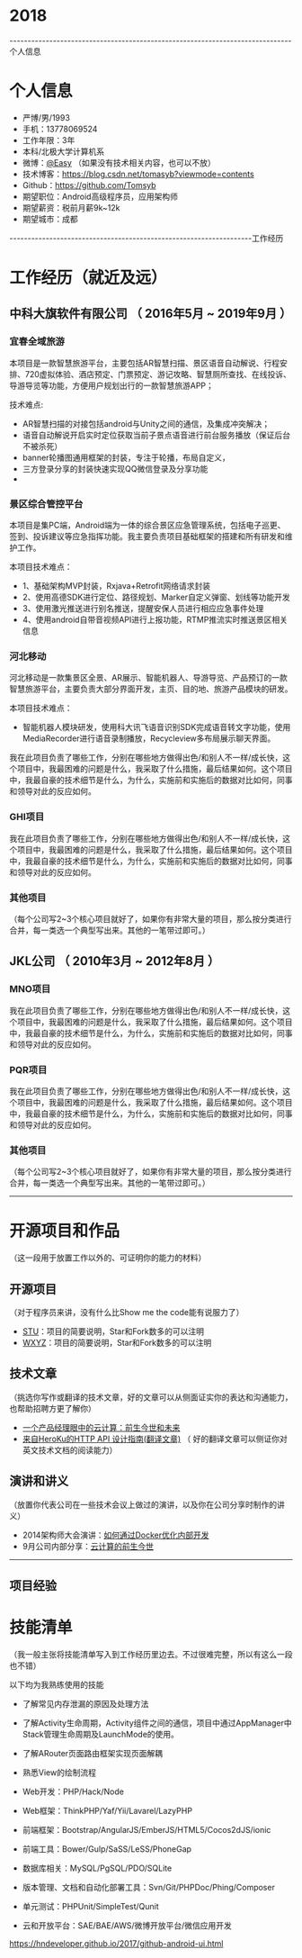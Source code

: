 # 2018

------------------------------------------------------------------------------个人信息
# 个人信息

 - 严博/男/1993
 - 手机：13778069524
 - 工作年限：3年
 - 本科/北极大学计算机系
 - 微博：[@Easy](http://weibo.com/easy) （如果没有技术相关内容，也可以不放）
 - 技术博客：https://blog.csdn.net/tomasyb?viewmode=contents
 - Github：https://github.com/Tomsyb
 - 期望职位：Android高级程序员，应用架构师
 - 期望薪资：税前月薪9k~12k
 - 期望城市：成都

-------------------------------------------------------------------工作经历

# 工作经历（就近及远）

## 中科大旗软件有限公司 （ 2016年5月 ~ 2019年9月 ）

### 宜春全域旅游
本项目是一款智慧旅游平台，主要包括AR智慧扫描、景区语音自动解说、行程安排、720虚拟体验、酒店预定、门票预定、游记攻略、智慧厕所查找、在线投诉、导游导览等功能，方便用户规划出行的一款智慧旅游APP；

技术难点:
- AR智慧扫描的对接包括android与Unity之间的通信，及集成冲突解决；
- 语音自动解说开启实时定位获取当前子景点语音进行前台服务播放（保证后台不被杀死）
- banner轮播图通用框架的封装，专注于轮播，布局自定义，
- 三方登录分享的封装快速实现QQ微信登录及分享功能
-

### 景区综合管控平台
本项目是集PC端，Android端为一体的综合景区应急管理系统，包括电子巡更、签到、投诉建议等应急指挥功能。我主要负责项目基础框架的搭建和所有研发和维护工作。

本项目技术难点：
- 1、基础架构MVP封装，Rxjava+Retrofit网络请求封装
- 2、使用高德SDK进行定位、路径规划、Marker自定义弹窗、划线等功能开发
- 3、使用激光推送进行别名推送，提醒安保人员进行相应应急事件处理
- 4、使用android自带音视频API进行上报功能，RTMP推流实时推送景区相关信息

### 河北移动
河北移动是一款集景区全景、AR展示、智能机器人、导游导览、产品预订的一款智慧旅游平台，主要负责大部分界面开发，主页、目的地、旅游产品模块的研发。

本项目技术难点：

- 智能机器人模块研发，使用科大讯飞语音识别SDK完成语音转文字功能，使用MediaRecorder进行语音录制播放，Recycleview多布局展示聊天界面。



我在此项目负责了哪些工作，分别在哪些地方做得出色/和别人不一样/成长快，这个项目中，我最困难的问题是什么，我采取了什么措施，最后结果如何。这个项目中，我最自豪的技术细节是什么，为什么，实施前和实施后的数据对比如何，同事和领导对此的反应如何。


### GHI项目
我在此项目负责了哪些工作，分别在哪些地方做得出色/和别人不一样/成长快，这个项目中，我最困难的问题是什么，我采取了什么措施，最后结果如何。这个项目中，我最自豪的技术细节是什么，为什么，实施前和实施后的数据对比如何，同事和领导对此的反应如何。


### 其他项目

（每个公司写2~3个核心项目就好了，如果你有非常大量的项目，那么按分类进行合并，每一类选一个典型写出来。其他的一笔带过即可。）


## JKL公司 （ 2010年3月 ~ 2012年8月 ）

### MNO项目
我在此项目负责了哪些工作，分别在哪些地方做得出色/和别人不一样/成长快，这个项目中，我最困难的问题是什么，我采取了什么措施，最后结果如何。这个项目中，我最自豪的技术细节是什么，为什么，实施前和实施后的数据对比如何，同事和领导对此的反应如何。


### PQR项目
我在此项目负责了哪些工作，分别在哪些地方做得出色/和别人不一样/成长快，这个项目中，我最困难的问题是什么，我采取了什么措施，最后结果如何。这个项目中，我最自豪的技术细节是什么，为什么，实施前和实施后的数据对比如何，同事和领导对此的反应如何。


### 其他项目

（每个公司写2~3个核心项目就好了，如果你有非常大量的项目，那么按分类进行合并，每一类选一个典型写出来。其他的一笔带过即可。）


----------------------------------------------------------------
# 开源项目和作品
（这一段用于放置工作以外的、可证明你的能力的材料）

## 开源项目
（对于程序员来讲，没有什么比Show me the code能有说服力了）

  - [STU](http://github.com/yourname/projectname)：项目的简要说明，Star和Fork数多的可以注明
  - [WXYZ](http://github.com/yourname/projectname)：项目的简要说明，Star和Fork数多的可以注明

## 技术文章
（挑选你写作或翻译的技术文章，好的文章可以从侧面证实你的表达和沟通能力，也帮助招聘方更了解你）

- [一个产品经理眼中的云计算：前生今世和未来](http://get.jobdeer.com/706.get)
- [来自HeroKu的HTTP API 设计指南(翻译文章)](http://get.jobdeer.com/343.get) （ 好的翻译文章可以侧证你对英文技术文档的阅读能力）

## 演讲和讲义
（放置你代表公司在一些技术会议上做过的演讲，以及你在公司分享时制作的讲义）

  - 2014架构师大会演讲：[如何通过Docker优化内部开发](http://ftqq.com)
  - 9月公司内部分享：[云计算的前生今世](http://ftqq.com)

----------------------------------------------------------------

## 项目经验

# 技能清单
（我一般主张将技能清单写入到工作经历里边去。不过很难完整，所以有这么一段也不错）

以下均为我熟练使用的技能
- 了解常见内存泄漏的原因及处理方法
- 了解Activity生命周期，Activity组件之间的通信，项目中通过AppManager中Stack管理生命周期及LaunchMode的使用。
- 了解ARouter页面路由框架实现页面解耦


- 熟悉View的绘制流程
- Web开发：PHP/Hack/Node
- Web框架：ThinkPHP/Yaf/Yii/Lavarel/LazyPHP
- 前端框架：Bootstrap/AngularJS/EmberJS/HTML5/Cocos2dJS/ionic
- 前端工具：Bower/Gulp/SaSS/LeSS/PhoneGap
- 数据库相关：MySQL/PgSQL/PDO/SQLite
- 版本管理、文档和自动化部署工具：Svn/Git/PHPDoc/Phing/Composer
- 单元测试：PHPUnit/SimpleTest/Qunit
- 云和开放平台：SAE/BAE/AWS/微博开放平台/微信应用开发


https://hndeveloper.github.io/2017/github-android-ui.html







